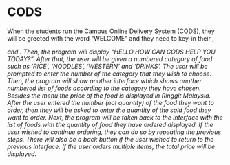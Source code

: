 # CODS
When the students run the Campus Online Delivery System (CODS), they will be greeted with  the word “WELCOME” and they need to key-in their <username>, <address> and <contact number>. Then,  the program will display “HELLO <USERNAME> HOW CAN CODS HELP YOU TODAY?”. After that, the user will be given a numbered category of food such as ‘RICE’, ‘NOODLES’, ‘WESTERN’ and ‘DRINKS’. The user will be prompted to enter the number of the category that they wish to choose.  Then, the program will show another interface which shows another numbered list of foods according to the category they have chosen. Besides the menu the price of the food is displayed in Ringgit Malaysia. After the user entered the number (not quantity) of the food they want to order, then they will be asked to enter the quantity of the said food they want to order. Next, the program will be taken back to the interface with the list of foods with the quantity of food they have ordered displayed. If the user wished to continue ordering, they can do so by repeating the previous steps. There will also be a back button if the user wished to return to the previous interface. If the user orders multiple items, the total price will be displayed. 
